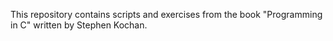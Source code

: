 This repository contains scripts and exercises from the book "Programming in C" written by Stephen Kochan.
